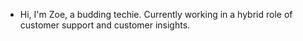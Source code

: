 - Hi, I'm Zoe, a budding techie. Currently working in a hybrid role of customer support and customer insights. 
<!---
zoerthomas/zoerthomas is a ✨ special ✨ repository because its `README.md` (this file) appears on your GitHub profile.
You can click the Preview link to take a look at your changes.
--->
